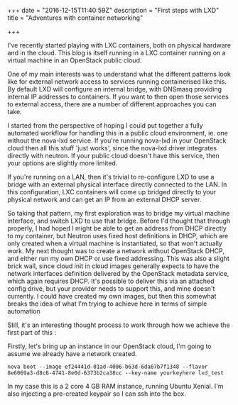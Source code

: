 +++
date = "2016-12-15T11:40:59Z"
description = "First steps with LXD"
title = "Adventures with container networking"

+++

I've recently started playing with LXC containers, both on physical hardware and in the cloud. This blog is itself running in a LXC container running on a virtual machine in an OpenStack public cloud.

One of my main interests was to understand what the different patterns look like for external network access to services running containerised like this. By default LXD will configure an internal bridge, with DNSmasq providing internal IP addresses to containers. If you want to then open those services to external access, there are a number of different approaches you can take. 

I started from the perspective of hoping I could put together a fully automated workflow for handling this in a public cloud environment, ie. one without the nova-lxd service. If you're running nova-lxd in your OpenStack cloud then all this stuff 'just works', since the nova-lxd driver integrates directly with neutron. If your public cloud doesn't have this service, then your options are slightly more limited. 

If you're running on a LAN, then it's trivial to re-configure LXD to use a bridge with an external physical interface directly connected to the LAN. In this configuration, LXC containers will come up bridged directly to your physical network and can get an IP from an external DHCP server.

So taking that pattern, my first exploration was to bridge my virtual machine interface, and switch LXD to use that bridge. Before I'd thought that through properly, I had hoped I might be able to get an address from DHCP directly to my container, but Neutron uses fixed host definitions in DHCP, which are only created when a virtual machine is instantiated, so that won't actually work. My next thought was to create a network without OpenStack DHCP, and either run my own DHCP or use fixed addressing. This was also a slight brick wall, since cloud init in cloud images generally expects to have the network interfaces definition delivered by the OpenStack metadata service, which again requires DHCP. It's possible to deliver this via an attached config drive, but your provider needs to support this, and mine doesn't currently. I could have created my own images, but then this somewhat breaks the idea of what I'm trying to achieve here in terms of simple automation   

Still, it's an interesting thought process to work through how we achieve the first part of this :

Firstly, let's bring up an instance in our OpenStack cloud, I'm going to assume we already have a network created. 

```
nova boot --image ef24441d-01ad-4006-b63d-6da67b7f1348 --flavor 8e6069a3-d8c6-4741-8e0d-6373b2ca38cc --key-name yourkeyhere lxd_test
```

In my case this is a 2 core 4 GB RAM instance, running Ubuntu Xenial. I'm also injecting a pre-created keypair so I can ssh into the box. 
